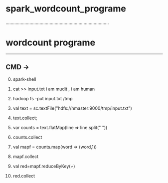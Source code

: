 # spark_wordcount_programe

..................................................................................

# wordcount programe
************************************************

## CMD ->

0. spark-shell
1. cat >> input.txt
   i am mudit , i am human

2. hadoop fs -put input.txt /tmp

3. val text = sc.textFile("hdfs://hmaster:9000/tmp/input.txt")

4. text.collect;

5. var counts = text.flatMap(line => line.split(" "))

6. counts.collect

7. val mapf = counts.map(word => (word,1))

8. mapf.collect

9. val red=mapf.reduceByKey(_+_)

10. red.collect
